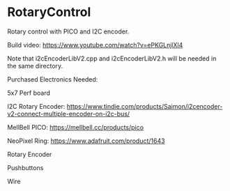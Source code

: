 # RotaryControl
Rotary control with PICO and I2C encoder.

Build video: https://www.youtube.com/watch?v=ePKGLnjlXl4

Note that i2cEncoderLibV2.cpp and i2cEncoderLibV2.h will be needed in the same directory.

Purchased Electronics Needed:

5x7 Perf board

I2C Rotary Encoder: https://www.tindie.com/products/Saimon/i2cencoder-v2-connect-multiple-encoder-on-i2c-bus/

MellBell PICO: https://mellbell.cc/products/pico

NeoPixel Ring: https://www.adafruit.com/product/1643

Rotary Encoder

Pushbuttons

Wire

